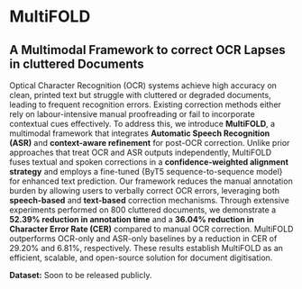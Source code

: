 # MultiFOLD
## A Multimodal Framework to correct OCR Lapses in cluttered Documents

Optical Character Recognition (OCR) systems achieve high accuracy on clean, printed text but struggle with cluttered or degraded documents, leading to frequent recognition errors. Existing correction methods either rely on labour-intensive manual proofreading or fail to incorporate contextual cues effectively. To address this, we introduce **MultiFOLD**, a multimodal framework that integrates **Automatic Speech Recognition (ASR)** and **context-aware refinement** for post-OCR correction. Unlike prior approaches that treat OCR and ASR outputs independently, MultiFOLD fuses textual and spoken corrections in a **confidence-weighted alignment strategy** and employs a fine-tuned {ByT5 sequence-to-sequence model} for enhanced text prediction. Our framework reduces the manual annotation burden by allowing users to verbally correct OCR errors, leveraging both **speech-based** and **text-based** correction mechanisms. Through extensive experiments performed on 800 cluttered documents, we demonstrate a **52.39\% reduction in annotation time** and a **36.04\% reduction in Character Error Rate (CER)** compared to manual OCR correction. MultiFOLD outperforms OCR-only and ASR-only baselines by a reduction in CER of 29.20\% and 6.81\%, respectively. These results establish MultiFOLD as an efficient, scalable, and open-source solution for document digitisation.

**Dataset:** Soon to be released publicly.
